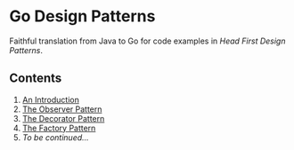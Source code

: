 # Go Design Patterns

Faithful translation from Java to Go for code examples in *Head First Design Patterns*.

## Contents

1. [An Introduction](01_an_introduction/an_introductoin.md)
2. [The Observer Pattern](02_the_observer_pattern/the_observer_pattern.md)
3. [The Decorator Pattern](03_the_decorator_pattern/the_decorator_pattern.md)
4. [The Factory Pattern](04_the_factory_pattern/the_factory_pattern.md)
5. *To be continued...*
